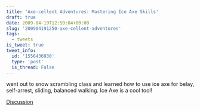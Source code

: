 ```yaml
---
title: 'Axe-cellent Adventures: Mastering Ice Axe Skills'
draft: true
date: 2009-04-19T12:50:04+00:00
slug: '200904191250-axe-cellent-adventures'
tags:
  - tweets
is_tweet: true
tweet_info:
  id: '1556436930'
  type: 'post'
  is_thread: False
---
```




went out to snow scrambling class and learned how to use ice axe for belay, self-arrest, sliding, balanced walking. Ice Axe is a cool tool!

[Discussion](https://x.com/sytelus/status/1556436930)
